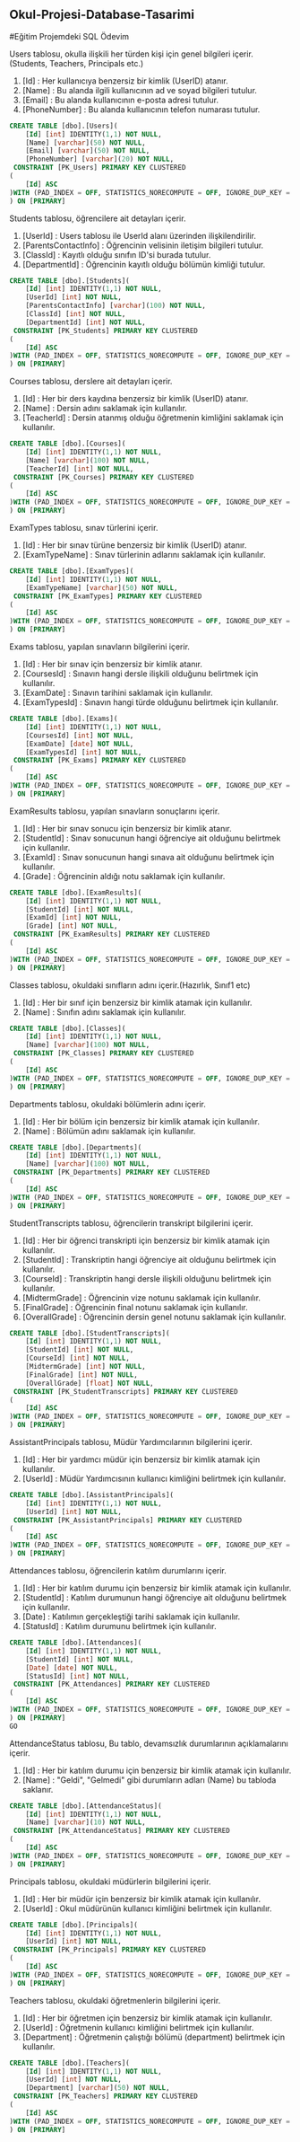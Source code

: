 ## Okul-Projesi-Database-Tasarimi
#Eğitim Projemdeki SQL Ödevim 


Users tablosu, okulla ilişkili her türden kişi için genel bilgileri içerir. (Students, Teachers, Principals etc.)
1) [Id]		  : Her kullanıcıya benzersiz bir kimlik (UserID) atanır. 
2) [Name]         : Bu alanda ilgili kullanıcının ad ve soyad bilgileri tutulur.
3) [Email]        : Bu alanda kullanıcının e-posta adresi tutulur.
4) [PhoneNumber]  : Bu alanda kullanıcının telefon numarası tutulur.

``` SQL
CREATE TABLE [dbo].[Users](
	[Id] [int] IDENTITY(1,1) NOT NULL,
	[Name] [varchar](50) NOT NULL,
	[Email] [varchar](50) NOT NULL,
	[PhoneNumber] [varchar](20) NOT NULL,
 CONSTRAINT [PK_Users] PRIMARY KEY CLUSTERED 
(
	[Id] ASC
)WITH (PAD_INDEX = OFF, STATISTICS_NORECOMPUTE = OFF, IGNORE_DUP_KEY = OFF, ALLOW_ROW_LOCKS = ON, ALLOW_PAGE_LOCKS = ON, OPTIMIZE_FOR_SEQUENTIAL_KEY = OFF) ON [PRIMARY]
) ON [PRIMARY]
```

Students tablosu, öğrencilere ait detayları içerir.
1) [UserId]             : Users tablosu ile UserId alanı üzerinden ilişkilendirilir.
2) [ParentsContactInfo] : Öğrencinin velisinin iletişim bilgileri tutulur.
3) [ClassId]            : Kayıtlı olduğu sınıfın ID'si burada tutulur.
4) [DepartmentId]       : Öğrencinin kayıtlı olduğu bölümün kimliği tutulur. 

```SQL 
CREATE TABLE [dbo].[Students](
	[Id] [int] IDENTITY(1,1) NOT NULL,
	[UserId] [int] NOT NULL,
	[ParentsContactInfo] [varchar](100) NOT NULL,
	[ClassId] [int] NOT NULL,
	[DepartmentId] [int] NOT NULL,
 CONSTRAINT [PK_Students] PRIMARY KEY CLUSTERED 
(
	[Id] ASC
)WITH (PAD_INDEX = OFF, STATISTICS_NORECOMPUTE = OFF, IGNORE_DUP_KEY = OFF, ALLOW_ROW_LOCKS = ON, ALLOW_PAGE_LOCKS = ON, OPTIMIZE_FOR_SEQUENTIAL_KEY = OFF) ON [PRIMARY]
) ON [PRIMARY]
```

Courses tablosu, derslere ait detayları içerir.
1) [Id]        : Her bir ders kaydına benzersiz bir kimlik (UserID) atanır. 
2) [Name]      : Dersin adını saklamak için kullanılır.
3) [TeacherId] : Dersin atanmış olduğu öğretmenin kimliğini saklamak için kullanılır.

```SQL 
CREATE TABLE [dbo].[Courses](
	[Id] [int] IDENTITY(1,1) NOT NULL,
	[Name] [varchar](100) NOT NULL,
	[TeacherId] [int] NOT NULL,
 CONSTRAINT [PK_Courses] PRIMARY KEY CLUSTERED 
(
	[Id] ASC
)WITH (PAD_INDEX = OFF, STATISTICS_NORECOMPUTE = OFF, IGNORE_DUP_KEY = OFF, ALLOW_ROW_LOCKS = ON, ALLOW_PAGE_LOCKS = ON, OPTIMIZE_FOR_SEQUENTIAL_KEY = OFF) ON [PRIMARY]
) ON [PRIMARY]
````
ExamTypes tablosu, sınav türlerini içerir.
1) [Id]           : Her bir sınav türüne benzersiz bir kimlik (UserID) atanır. 
2) [ExamTypeName] : Sınav türlerinin adlarını saklamak için kullanılır.
   
````SQL
CREATE TABLE [dbo].[ExamTypes](
	[Id] [int] IDENTITY(1,1) NOT NULL,
	[ExamTypeName] [varchar](50) NOT NULL,
 CONSTRAINT [PK_ExamTypes] PRIMARY KEY CLUSTERED 
(
	[Id] ASC
)WITH (PAD_INDEX = OFF, STATISTICS_NORECOMPUTE = OFF, IGNORE_DUP_KEY = OFF, ALLOW_ROW_LOCKS = ON, ALLOW_PAGE_LOCKS = ON, OPTIMIZE_FOR_SEQUENTIAL_KEY = OFF) ON [PRIMARY]
) ON [PRIMARY]
`````

Exams tablosu, yapılan sınavların bilgilerini içerir.
1) [Id]          : Her bir sınav için benzersiz bir kimlik atanır.
2) [CoursesId]   : Sınavın hangi dersle ilişkili olduğunu belirtmek için kullanılır.
3) [ExamDate]    : Sınavın tarihini saklamak için kullanılır.
4) [ExamTypesId] : Sınavın hangi türde olduğunu belirtmek için kullanılır. 
 
````SQL
CREATE TABLE [dbo].[Exams](
	[Id] [int] IDENTITY(1,1) NOT NULL,
	[CoursesId] [int] NOT NULL,
	[ExamDate] [date] NOT NULL,
	[ExamTypesId] [int] NOT NULL,
 CONSTRAINT [PK_Exams] PRIMARY KEY CLUSTERED 
(
	[Id] ASC
)WITH (PAD_INDEX = OFF, STATISTICS_NORECOMPUTE = OFF, IGNORE_DUP_KEY = OFF, ALLOW_ROW_LOCKS = ON, ALLOW_PAGE_LOCKS = ON, OPTIMIZE_FOR_SEQUENTIAL_KEY = OFF) ON [PRIMARY]
) ON [PRIMARY]
````
ExamResults tablosu, yapılan sınavların sonuçlarını içerir.
1) [Id]        : Her bir sınav sonucu için benzersiz bir kimlik atanır.
2) [StudentId] : Sınav sonucunun hangi öğrenciye ait olduğunu belirtmek için kullanılır.
3) [ExamId]    : Sınav sonucunun hangi sınava ait olduğunu belirtmek için kullanılır.
4) [Grade]     : Öğrencinin aldığı notu saklamak için kullanılır.

```SQL
CREATE TABLE [dbo].[ExamResults](
	[Id] [int] IDENTITY(1,1) NOT NULL,
	[StudentId] [int] NOT NULL,
	[ExamId] [int] NOT NULL,
	[Grade] [int] NOT NULL,
 CONSTRAINT [PK_ExamResults] PRIMARY KEY CLUSTERED 
(
	[Id] ASC
)WITH (PAD_INDEX = OFF, STATISTICS_NORECOMPUTE = OFF, IGNORE_DUP_KEY = OFF, ALLOW_ROW_LOCKS = ON, ALLOW_PAGE_LOCKS = ON, OPTIMIZE_FOR_SEQUENTIAL_KEY = OFF) ON [PRIMARY]
) ON [PRIMARY]
```
Classes tablosu,  okuldaki sınıfların adını içerir.(Hazırlık, Sınıf1 etc)
1) [Id]   : Her bir sınıf için benzersiz bir kimlik atamak için kullanılır.
2) [Name] : Sınıfın adını saklamak için kullanılır. 

```SQL
CREATE TABLE [dbo].[Classes](
	[Id] [int] IDENTITY(1,1) NOT NULL,
	[Name] [varchar](100) NOT NULL,
 CONSTRAINT [PK_Classes] PRIMARY KEY CLUSTERED 
(
	[Id] ASC
)WITH (PAD_INDEX = OFF, STATISTICS_NORECOMPUTE = OFF, IGNORE_DUP_KEY = OFF, ALLOW_ROW_LOCKS = ON, ALLOW_PAGE_LOCKS = ON, OPTIMIZE_FOR_SEQUENTIAL_KEY = OFF) ON [PRIMARY]
) ON [PRIMARY]
```

Departments tablosu, okuldaki bölümlerin adını içerir.
1) [Id]   : Her bir bölüm için benzersiz bir kimlik atamak için kullanılır.
2) [Name] : Bölümün adını saklamak için kullanılır.


```SQL
CREATE TABLE [dbo].[Departments](
	[Id] [int] IDENTITY(1,1) NOT NULL,
	[Name] [varchar](100) NOT NULL,
 CONSTRAINT [PK_Departments] PRIMARY KEY CLUSTERED 
(
	[Id] ASC
)WITH (PAD_INDEX = OFF, STATISTICS_NORECOMPUTE = OFF, IGNORE_DUP_KEY = OFF, ALLOW_ROW_LOCKS = ON, ALLOW_PAGE_LOCKS = ON, OPTIMIZE_FOR_SEQUENTIAL_KEY = OFF) ON [PRIMARY]
) ON [PRIMARY]
```
StudentTranscripts tablosu, öğrencilerin transkript bilgilerini içerir.
1) [Id] 		: Her bir öğrenci transkripti için benzersiz bir kimlik atamak için kullanılır.
2) [StudentId]		: Transkriptin hangi öğrenciye ait olduğunu belirtmek için kullanılır.
3) [CourseId] 		: Transkriptin hangi dersle ilişkili olduğunu belirtmek için kullanılır.
4) [MidtermGrade] 	: Öğrencinin vize notunu saklamak için kullanılır.
5) [FinalGrade] 	: Öğrencinin final notunu saklamak için kullanılır. 
6) [OverallGrade]	: Öğrencinin dersin genel notunu saklamak için kullanılır.

```SQL
CREATE TABLE [dbo].[StudentTranscripts](
	[Id] [int] IDENTITY(1,1) NOT NULL,
	[StudentId] [int] NOT NULL,
	[CourseId] [int] NOT NULL,
	[MidtermGrade] [int] NOT NULL,
	[FinalGrade] [int] NOT NULL,
	[OverallGrade] [float] NOT NULL,
 CONSTRAINT [PK_StudentTranscripts] PRIMARY KEY CLUSTERED 
(
	[Id] ASC
)WITH (PAD_INDEX = OFF, STATISTICS_NORECOMPUTE = OFF, IGNORE_DUP_KEY = OFF, ALLOW_ROW_LOCKS = ON, ALLOW_PAGE_LOCKS = ON, OPTIMIZE_FOR_SEQUENTIAL_KEY = OFF) ON [PRIMARY]
) ON [PRIMARY]
```
AssistantPrincipals tablosu, Müdür Yardımcılarının bilgilerini içerir.
1) [Id]		: Her bir yardımcı müdür için benzersiz bir kimlik atamak için kullanılır.
2) [UserId]	: Müdür Yardımcısının kullanıcı kimliğini belirtmek için kullanılır.

```SQL
CREATE TABLE [dbo].[AssistantPrincipals](
	[Id] [int] IDENTITY(1,1) NOT NULL,
	[UserId] [int] NOT NULL,
 CONSTRAINT [PK_AssistantPrincipals] PRIMARY KEY CLUSTERED 
(
	[Id] ASC
)WITH (PAD_INDEX = OFF, STATISTICS_NORECOMPUTE = OFF, IGNORE_DUP_KEY = OFF, ALLOW_ROW_LOCKS = ON, ALLOW_PAGE_LOCKS = ON, OPTIMIZE_FOR_SEQUENTIAL_KEY = OFF) ON [PRIMARY]
) ON [PRIMARY]
```
Attendances tablosu, öğrencilerin katılım durumlarını içerir.
1) [Id]		: Her bir katılım durumu için benzersiz bir kimlik atamak için kullanılır.
2) [StudentId]	: Katılım durumunun hangi öğrenciye ait olduğunu belirtmek için kullanılır.	 
3) [Date]	: Katılımın gerçekleştiği tarihi saklamak için kullanılır. 
4) [StatusId]	: Katılım durumunu belirtmek için kullanılır.

```SQL
CREATE TABLE [dbo].[Attendances](
	[Id] [int] IDENTITY(1,1) NOT NULL,
	[StudentId] [int] NOT NULL,
	[Date] [date] NOT NULL,
	[StatusId] [int] NOT NULL,
 CONSTRAINT [PK_Attendances] PRIMARY KEY CLUSTERED 
(
	[Id] ASC
)WITH (PAD_INDEX = OFF, STATISTICS_NORECOMPUTE = OFF, IGNORE_DUP_KEY = OFF, ALLOW_ROW_LOCKS = ON, ALLOW_PAGE_LOCKS = ON, OPTIMIZE_FOR_SEQUENTIAL_KEY = OFF) ON [PRIMARY]
) ON [PRIMARY]
GO
```
AttendanceStatus tablosu, Bu tablo, devamsızlık durumlarının açıklamalarını içerir. 
1) [Id]		: Her bir katılım durumu için benzersiz bir kimlik atamak için kullanılır.
2) [Name]	: "Geldi", "Gelmedi" gibi durumların adları (Name) bu tabloda saklanır.

```SQL
CREATE TABLE [dbo].[AttendanceStatus](
	[Id] [int] IDENTITY(1,1) NOT NULL,
	[Name] [varchar](10) NOT NULL,
 CONSTRAINT [PK_AttendanceStatus] PRIMARY KEY CLUSTERED 
(
	[Id] ASC
)WITH (PAD_INDEX = OFF, STATISTICS_NORECOMPUTE = OFF, IGNORE_DUP_KEY = OFF, ALLOW_ROW_LOCKS = ON, ALLOW_PAGE_LOCKS = ON, OPTIMIZE_FOR_SEQUENTIAL_KEY = OFF) ON [PRIMARY]
) ON [PRIMARY]
```
Principals tablosu, okuldaki müdürlerin bilgilerini içerir.
1) [Id]		: Her bir müdür için benzersiz bir kimlik atamak için kullanılır.
2) [UserId]	: Okul müdürünün kullanıcı kimliğini belirtmek için kullanılır.

```SQL
CREATE TABLE [dbo].[Principals](
	[Id] [int] IDENTITY(1,1) NOT NULL,
	[UserId] [int] NOT NULL,
 CONSTRAINT [PK_Principals] PRIMARY KEY CLUSTERED 
(
	[Id] ASC
)WITH (PAD_INDEX = OFF, STATISTICS_NORECOMPUTE = OFF, IGNORE_DUP_KEY = OFF, ALLOW_ROW_LOCKS = ON, ALLOW_PAGE_LOCKS = ON, OPTIMIZE_FOR_SEQUENTIAL_KEY = OFF) ON [PRIMARY]
) ON [PRIMARY]
```
Teachers tablosu, okuldaki öğretmenlerin bilgilerini içerir.
1) [Id]		: Her bir öğretmen için benzersiz bir kimlik atamak için kullanılır.
2) [UserId]	: Öğretmenin kullanıcı kimliğini belirtmek için kullanılır.
3) [Department]	: Öğretmenin çalıştığı bölümü (department) belirtmek için kullanılır.

```SQL
CREATE TABLE [dbo].[Teachers](
	[Id] [int] IDENTITY(1,1) NOT NULL,
	[UserId] [int] NOT NULL,
	[Department] [varchar](50) NOT NULL,
 CONSTRAINT [PK_Teachers] PRIMARY KEY CLUSTERED 
(
	[Id] ASC
)WITH (PAD_INDEX = OFF, STATISTICS_NORECOMPUTE = OFF, IGNORE_DUP_KEY = OFF, ALLOW_ROW_LOCKS = ON, ALLOW_PAGE_LOCKS = ON, OPTIMIZE_FOR_SEQUENTIAL_KEY = OFF) ON [PRIMARY]
) ON [PRIMARY]

